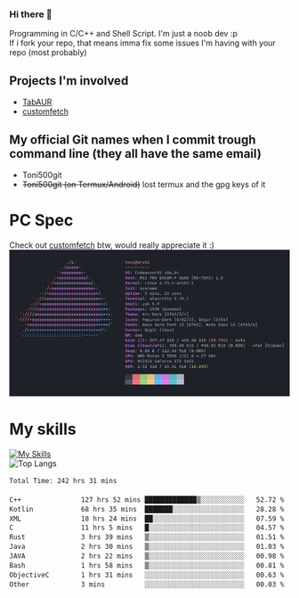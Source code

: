 ### Hi there 👋

Programming in C/C++ and Shell Script. I'm just a noob dev :p\
If i fork your repo, that means imma fix some issues I'm having with your repo (most probably)

## Projects I'm involved
 - [TabAUR](https://github.com/BurntRanch/TabAUR)
 - [customfetch](https://github.com/Toni500github/customfetch)

## My official Git names when I commit trough command line (they all have the same email)
* Toni500git
* ~~Toni500git (on Termux/Android)~~ lost termux and the gpg keys of it

# PC Spec
Check out [customfetch](https://github.com/Toni500github/customfetch) btw, would really appreciate it :)
![screenshot.png](https://github.com/Toni500github/customfetch/raw/main/screenshot.png)

# My skills
[![My Skills](https://skillicons.dev/icons?i=cpp,bash,androidstudio,arch,linux&theme=light)](https://skillicons.dev)\
![Top Langs](https://github-readme-stats.vercel.app/api/top-langs/?username=Toni500github&layout=compact)

<!--START_SECTION:waka-->

```txt
Total Time: 242 hrs 31 mins

C++               127 hrs 52 mins █████████████▒░░░░░░░░░░░   52.72 %
Kotlin            68 hrs 35 mins  ███████░░░░░░░░░░░░░░░░░░   28.28 %
XML               18 hrs 24 mins  ██░░░░░░░░░░░░░░░░░░░░░░░   07.59 %
C                 11 hrs 5 mins   █░░░░░░░░░░░░░░░░░░░░░░░░   04.57 %
Rust              3 hrs 39 mins   ▒░░░░░░░░░░░░░░░░░░░░░░░░   01.51 %
Java              2 hrs 30 mins   ▒░░░░░░░░░░░░░░░░░░░░░░░░   01.03 %
JAVA              2 hrs 22 mins   ▒░░░░░░░░░░░░░░░░░░░░░░░░   00.98 %
Bash              1 hrs 58 mins   ▒░░░░░░░░░░░░░░░░░░░░░░░░   00.81 %
ObjectiveC        1 hrs 31 mins   ░░░░░░░░░░░░░░░░░░░░░░░░░   00.63 %
Other             3 mins          ░░░░░░░░░░░░░░░░░░░░░░░░░   00.03 %
```

<!--END_SECTION:waka-->
